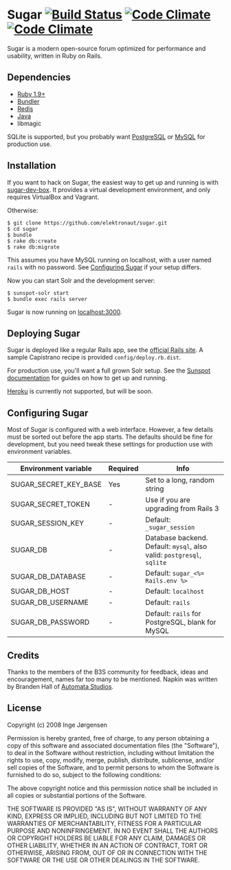 # Sugar [![Build Status](https://travis-ci.org/elektronaut/sugar.png)](https://travis-ci.org/elektronaut/sugar) [![Code Climate](https://codeclimate.com/github/elektronaut/sugar.png)](https://codeclimate.com/github/elektronaut/sugar) [![Code Climate](https://codeclimate.com/github/elektronaut/sugar/coverage.png)](https://codeclimate.com/github/elektronaut/sugar)

Sugar is a modern open-source forum optimized for performance and usability, written in Ruby on Rails.


## Dependencies

* [Ruby 1.9+](https://www.ruby-lang.org/en/)
* [Bundler](http://bundler.io/)
* [Redis](http://redis.io/)
* [Java](http://www.java.com/en/download/index.jsp)
* libmagic

SQLite is supported, but you probably want [PostgreSQL](http://www.postgresql.org/) or [MySQL](http://www.mysql.com/) for production use.


## Installation

If you want to hack on Sugar, the easiest way to get up and running is with [sugar-dev-box](https://github.com/elektronaut/sugar-dev-box). It provides a virtual development environment, and only requires VirtualBox and Vagrant.

Otherwise:

    $ git clone https://github.com/elektronaut/sugar.git
    $ cd sugar
    $ bundle
    $ rake db:create
    $ rake db:migrate

This assumes you have MySQL running on localhost, with a user named `rails` with no password. See [Configuring Sugar](#configuration) if your setup differs.

Now you can start Solr and the development server:

    $ sunspot-solr start
    $ bundle exec rails server

Sugar is now running on [localhost:3000](http://localhost:3000/).


## Deploying Sugar

Sugar is deployed like a regular Rails app, see the [official Rails site](http://rubyonrails.org/deploy). A sample Capistrano recipe is provided `config/deploy.rb.dist`.

For production use, you'll want a full grown Solr setup. See the [Sunspot documentation](https://github.com/sunspot/sunspot) for guides on how to get up and running.

[Heroku](https://www.heroku.com/) is currently not supported, but will be soon.


## <a id="configuration"></a> Configuring Sugar

Most of Sugar is configured with a web interface. However, a few details must be sorted out before the app starts. The defaults should be fine for development, but you need tweak these settings for production use with environment variables.

Environment variable  | Required | Info
----------------------|----------|-----------------------------------------------------------------------
SUGAR_SECRET_KEY_BASE | Yes      | Set to a long, random string
SUGAR_SECRET_TOKEN    | -        | Use if you are upgrading from Rails 3
SUGAR_SESSION_KEY     | -        | Default: `_sugar_session`
SUGAR_DB              | -        | Database backend. Default: `mysql`, also valid: `postgresql`, `sqlite`
SUGAR_DB_DATABASE     | -        | Default: `sugar_<%= Rails.env %>`
SUGAR_DB_HOST         | -        | Default: `localhost`
SUGAR_DB_USERNAME     | -        | Default: `rails`
SUGAR_DB_PASSWORD     | -        | Default: `rails` for PostgreSQL, blank for MySQL


## Credits

Thanks to the members of the B3S community for feedback, ideas and encouragement, names far too many to be mentioned. Napkin was written by Branden Hall of [Automata Studios](http://automatastudios.com/).


## License

Copyright (c) 2008 Inge Jørgensen

Permission is hereby granted, free of charge, to any person obtaining a copy
of this software and associated documentation files (the "Software"), to deal
in the Software without restriction, including without limitation the rights
to use, copy, modify, merge, publish, distribute, sublicense, and/or sell
copies of the Software, and to permit persons to whom the Software is
furnished to do so, subject to the following conditions:

The above copyright notice and this permission notice shall be included in
all copies or substantial portions of the Software.

THE SOFTWARE IS PROVIDED "AS IS", WITHOUT WARRANTY OF ANY KIND, EXPRESS OR
IMPLIED, INCLUDING BUT NOT LIMITED TO THE WARRANTIES OF MERCHANTABILITY,
FITNESS FOR A PARTICULAR PURPOSE AND NONINFRINGEMENT. IN NO EVENT SHALL THE
AUTHORS OR COPYRIGHT HOLDERS BE LIABLE FOR ANY CLAIM, DAMAGES OR OTHER
LIABILITY, WHETHER IN AN ACTION OF CONTRACT, TORT OR OTHERWISE, ARISING FROM,
OUT OF OR IN CONNECTION WITH THE SOFTWARE OR THE USE OR OTHER DEALINGS IN
THE SOFTWARE.

